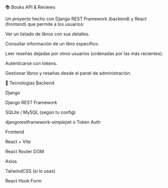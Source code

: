 📚 Books API & Reviews

Un proyecto hecho con Django REST Framework (backend) y React (frontend) que permite a los usuarios:

Ver un listado de libros con sus detalles.

Consultar información de un libro específico.

Leer reseñas dejadas por otros usuarios (ordenadas por las más recientes).

Autenticarse con tokens.

Gestionar libros y reseñas desde el panel de administración.

🚀 Tecnologías
Backend

Django

Django REST Framework

SQLite / MySQL (según tu config)

djangorestframework-simplejwt o Token Auth

Frontend

React + Vite

React Router DOM

Axios

TailwindCSS (si lo usas)

React Hook Form
